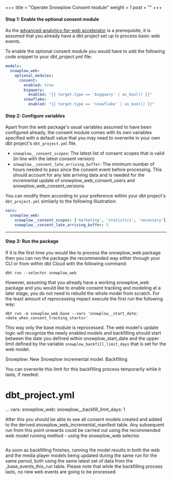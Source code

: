 +++
title = "Operate Snowplow Consent module"
weight = 1
post = ""
+++

#### **Step 1:** Enable the optional consent module
As the [advanced-analytics-for-web accelerator](https://docs.snowplow.io/accelerators/web/) is a prerequisite, it is assumed that you already have a dbt project set up to process basic web events.

To enable the optional consent module you would have to add the following code snippet to your dbt_project.yml file:


```yml
models:
  snowplow_web:
    optional_modules:
      consent:
        enabled: true
        bigquery:
          enabled: "{{ target.type == 'bigquery' | as_bool() }}"
        snowflake:
          enabled: "{{ target.type == 'snowflake' | as_bool() }}"
```
#### **Step 2:** Configure variables

Apart from the web package's usual variables assumed to have been configured already, the consent module comes with its own variables specified with a default value that you may need to overwrite in your own dbt project's `dbt_project.yml` file.

- `snowplow__consent_scopes`: The latest list of consent scopes that is valid (in line with the latest consent version)
- `snowplow__consent_late_arriving_buffer`: The minimum number of hours needed to pass since the consent event before processing. This should account for any late arriving data and is needed for the incremental update of snowplow_web_consent_users and snowplow_web_consent_versions.

You can modify them according to your preference within your dbt project's `dbt_project.yml` similarly to the following illustration:

```yml
vars:
  snowplow_web:
    snowplow__consent_scopes: ['marketing', 'statistics', 'necessary']
    snowplow__consent_late_arriving_buffer: 5
```
***

#### **Step 3:** Run the package

If it is the first time you would like to process the snowplow_web package then you can run the package the recommended way either through your CLI or from within dbt Cloud with the following command:

```
dbt run --selector snowplow_web
```

However, assuming that you already have a working snowplow_web package and you would like to enable consent tracking and modeling at a later stage, you do not need to rebuild the whole model from scratch. For the least amount of reprocessing impact execute the first run the following way:

```
dbt run -m snowplow_web.base --vars 'snowplow__start_date: <date_when_consent_tracking_starts>'
```
This way only the base module is reprocessed. The web model's update logic will recognize the newly enabled models and backfilling should start between the date you defined within snowplow_start_date and the upper limit defined by the variable `snowplow_backfill_limit_days` that is set for the web model.

Snowplow: New Snowplow incremental model. Backfilling

You can overwrite this limit for this backfilling process temporarily while it lasts, if needed:

# dbt_project.yml
...
vars:
  snowplow_web:
    snowplow__backfill_limit_days: 1

After this you should be able to see all consent models created and added to the derived.snowplow_web_incremental_manifest table. Any subsequent run from this point onwards could be carried out using the recommended web model running method - using the snowplow_web selector.

```dbt run --selector snowplow_web
```

As soon as backfilling finishes, running the model results in both the web and the media player models being updated during the same run for the same period, both using the same latest set of data from the _base_events_this_run table. Please note that while the backfilling process lasts, no new web events are going to be processed.


